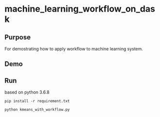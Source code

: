 # machine_learning_workflow_on_dask

## Purpose
For demostrating how to apply workflow to machine learning system.

## Demo

## Run

based on python 3.6.8

```
pip install -r requirement.txt

python kmeans_with_workflow.py
```
